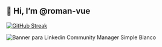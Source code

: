 ## 👋 Hi, I’m @roman-vue
[![GitHub Streak](https://streak-stats.demolab.com?user=roman-vue&theme=dark&hide_border=true&date_format=M%20j%5B%2C%20Y%5D&mode=weekly&type=png)](https://git.io/streak-stats)

![Banner para Linkedin Community Manager Simple Blanco](https://user-images.githubusercontent.com/55627800/225067432-32d935b3-d451-4e6c-b18d-431f9b3d764e.png)
